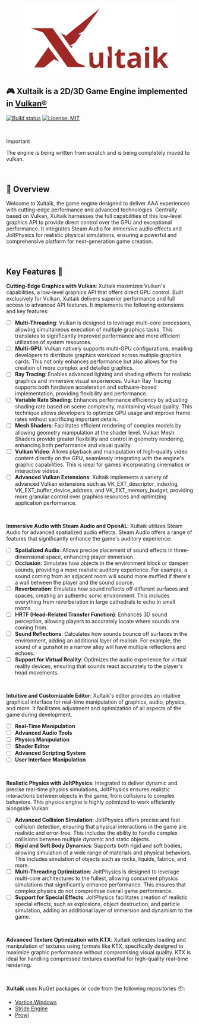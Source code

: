 



<h1 align="center">
   <img src="Logo/XULTAIK-2.png" width=410>

  
  ##              🎮 Xultaik is a 2D/3D Game Engine implemented in [Vulkan®](https://www.khronos.org/vulkan/)

  
</h1>


[![Build status](https://github.com/FaberSanZ/Zeckoxe/workflows/ci/badge.svg)](https://github.com/FaberSanZ/Xultaik/actions)
[![License: MIT](https://img.shields.io/badge/License-MIT-yellow.svg)](https://github.com/FaberSanZ/Xultaik/blob/master/LICENSE) 

<br>

> [!IMPORTANT]
> The engine is being written from scratch and is being completely moved to vulkan.


<br>

## 📝 Overview
Welcome to Xultaik, the game engine designed to deliver AAA experiences with cutting-edge performance and advanced technologies. Centrally based on Vulkan, Xultaik harnesses the full capabilities of this low-level graphics API to provide direct control over the GPU and exceptional performance. It integrates Steam Audio for immersive audio effects and JoltPhysics for realistic physical simulations, ensuring a powerful and comprehensive platform for next-generation game creation.

<br>

## Key Features 🚀

**Cutting-Edge Graphics with Vulkan**:
Xultaik maximizes Vulkan's capabilities, a low-level graphics API that offers direct GPU control. Built exclusively for Vulkan, Xultaik delivers superior performance and full access to advanced API features. It implements the following extensions and key features:

- [ ]  **Multi-Threading**: Vulkan is designed to leverage multi-core processors, allowing simultaneous execution of multiple graphics tasks. This translates to significantly improved performance and more efficient utilization of system resources.
- [ ]  **Multi-GPU**: Vulkan natively supports multi-GPU configurations, enabling developers to distribute graphics workload across multiple graphics cards. This not only enhances performance but also allows for the creation of more complex and detailed graphics.
- [ ]  **Ray Tracing**: Enables advanced lighting and shading effects for realistic graphics and immersive visual experiences. Vulkan Ray Tracing supports both hardware acceleration and software-based implementation, providing flexibility and performance.
- [ ]  **Variable Rate Shading**: Enhances performance efficiency by adjusting shading rate based on scene complexity, maintaining visual quality. This technique allows developers to optimize GPU usage and improve frame rates without sacrificing important details.
- [ ]  **Mesh Shaders**: Facilitates efficient rendering of complex models by allowing geometry manipulation at the shader level. Vulkan Mesh Shaders provide greater flexibility and control in geometry rendering, enhancing both performance and visual quality.
- [ ]  **Vulkan Video**: Allows playback and manipulation of high-quality video content directly on the GPU, seamlessly integrating with the engine's graphic capabilities. This is ideal for games incorporating cinematics or interactive videos.
- [ ]  **Advanced Vulkan Extensions**: Xultaik implements a variety of advanced Vulkan extensions such as VK_EXT_descriptor_indexing, VK_EXT_buffer_device_address, and VK_EXT_memory_budget, providing more granular control over graphics resources and optimizing application performance.

<br>

**Immersive Audio with Steam Audio and OpenAL**:
Xultaik utilizes Steam Audio for advanced spatialized audio effects. Steam Audio offers a range of features that significantly enhance the game's auditory experience:

- [ ]  **Spatialized Audio**: Allows precise placement of sound effects in three-dimensional space, enhancing player immersion.
- [ ]  **Occlusion**: Simulates how objects in the environment block or dampen sounds, providing a more realistic auditory experience. For example, a sound coming from an adjacent room will sound more muffled if there's a wall between the player and the sound source.
- [ ]  **Reverberation**: Emulates how sound reflects off different surfaces and spaces, creating an authentic sonic environment. This includes everything from reverberation in large cathedrals to echo in small rooms.
- [ ]  **HRTF (Head-Related Transfer Function)**: Enhances 3D sound perception, allowing players to accurately locate where sounds are coming from.
- [ ]  **Sound Reflections**: Calculates how sounds bounce off surfaces in the environment, adding an additional layer of realism. For example, the sound of a gunshot in a narrow alley will have multiple reflections and echoes.
- [ ]  **Support for Virtual Reality**: Optimizes the audio experience for virtual reality devices, ensuring that sounds react accurately to the player's head movements.

<br>

**Intuitive and Customizable Editor**:
Xultaik's editor provides an intuitive graphical interface for real-time manipulation of graphics, audio, physics, and more. It facilitates adjustment and optimization of all aspects of the game during development.

- [ ]  **Real-Time Manipulation**
- [ ]  **Advanced Audio Tools**
- [ ]  **Physics Manipulation**
- [ ]  **Shader Editor**
- [ ]  **Advanced Scripting System**
- [ ]  **User Interface Manipulation**

<br>

**Realistic Physics with JoltPhysics**:
Integrated to deliver dynamic and precise real-time physics simulations, JoltPhysics ensures realistic interactions between objects in the game, from collisions to complex behaviors. This physics engine is highly optimized to work efficiently alongside Vulkan.

- [ ]  **Advanced Collision Simulation**: JoltPhysics offers precise and fast collision detection, ensuring that physical interactions in the game are realistic and error-free. This includes the ability to handle complex collisions between multiple dynamic and static objects.
- [ ]  **Rigid and Soft Body Dynamics**: Supports both rigid and soft bodies, allowing simulation of a wide range of materials and physical behaviors. This includes simulation of objects such as rocks, liquids, fabrics, and more.
- [ ]  **Multi-Threading Optimization**: JoltPhysics is designed to leverage multi-core architectures to the fullest, allowing concurrent physics simulations that significantly enhance performance. This ensures that complex physics do not compromise overall game performance.
- [ ]  **Support for Special Effects**: JoltPhysics facilitates creation of realistic special effects, such as explosions, object destruction, and particle simulation, adding an additional layer of immersion and dynamism to the game.

<br>

**Advanced Texture Optimization with KTX**:
Xultaik optimizes loading and manipulation of textures using formats like KTX, specifically designed to maximize graphic performance without compromising visual quality. KTX is ideal for handling compressed textures essential for high-quality real-time rendering.

<br>

**Xultaik** uses NuGet packages or code from the following repositories 📦:
- [Vortice.Windows](https://github.com/amerkoleci/Vortice.Windows)
- [Stride Engine](https://github.com/stride3d/stride)
- [Prowl](https://github.com/ProwlEngine/Prowl)


